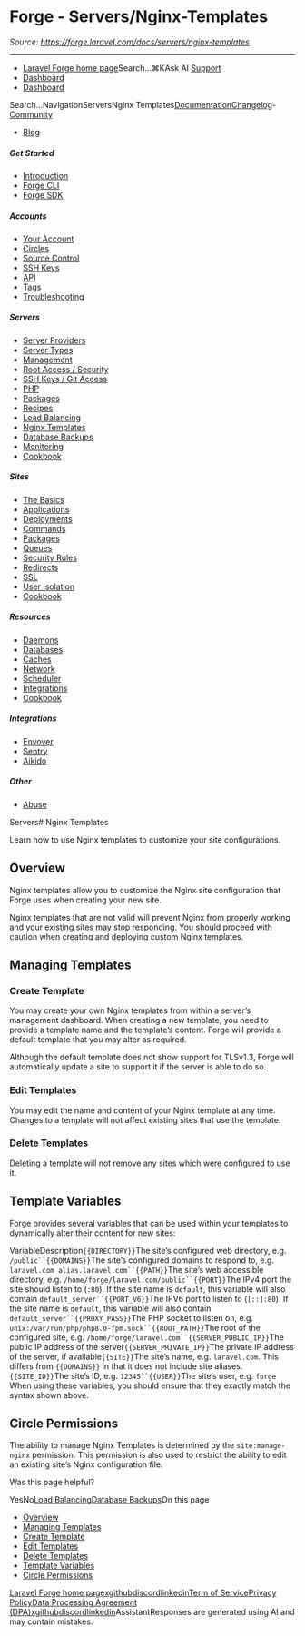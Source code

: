# Forge - Servers/Nginx-Templates

*Source: https://forge.laravel.com/docs/servers/nginx-templates*

---

- [Laravel Forge home page](https://forge.laravel.com)Search...⌘KAsk AI
[Support](/cdn-cgi/l/email-protection#54323b26333114383526352231387a373b39)
- [Dashboard](https://forge.laravel.com)
- [Dashboard](https://forge.laravel.com)

Search...NavigationServersNginx Templates[Documentation](/docs/introduction)[Changelog](/docs/changelog/changelog)- [Community](https://discord.com/invite/laravel)
- [Blog](https://blog.laravel.com/forge)
##### Get Started

- [Introduction](/docs/introduction)
- [Forge CLI](/docs/cli)
- [Forge SDK](/docs/sdk)

##### Accounts

- [Your Account](/docs/accounts/your-account)
- [Circles](/docs/accounts/circles)
- [Source Control](/docs/accounts/source-control)
- [SSH Keys](/docs/accounts/ssh)
- [API](/docs/accounts/api)
- [Tags](/docs/accounts/tags)
- [Troubleshooting](/docs/accounts/cookbook)

##### Servers

- [Server Providers](/docs/servers/providers)
- [Server Types](/docs/servers/types)
- [Management](/docs/servers/management)
- [Root Access / Security](/docs/servers/provisioning-process)
- [SSH Keys / Git Access](/docs/servers/ssh)
- [PHP](/docs/servers/php)
- [Packages](/docs/servers/packages)
- [Recipes](/docs/servers/recipes)
- [Load Balancing](/docs/servers/load-balancing)
- [Nginx Templates](/docs/servers/nginx-templates)
- [Database Backups](/docs/servers/backups)
- [Monitoring](/docs/servers/monitoring)
- [Cookbook](/docs/servers/cookbook)

##### Sites

- [The Basics](/docs/sites/the-basics)
- [Applications](/docs/sites/applications)
- [Deployments](/docs/sites/deployments)
- [Commands](/docs/sites/commands)
- [Packages](/docs/sites/packages)
- [Queues](/docs/sites/queues)
- [Security Rules](/docs/sites/security-rules)
- [Redirects](/docs/sites/redirects)
- [SSL](/docs/sites/ssl)
- [User Isolation](/docs/sites/user-isolation)
- [Cookbook](/docs/sites/cookbook)

##### Resources

- [Daemons](/docs/resources/daemons)
- [Databases](/docs/resources/databases)
- [Caches](/docs/resources/caches)
- [Network](/docs/resources/network)
- [Scheduler](/docs/resources/scheduler)
- [Integrations](/docs/resources/integrations)
- [Cookbook](/docs/resources/cookbook)

##### Integrations

- [Envoyer](/docs/integrations/envoyer)
- [Sentry](/docs/integrations/sentry)
- [Aikido](/docs/integrations/aikido)

##### Other

- [Abuse](/docs/abuse)

Servers# Nginx Templates

Learn how to use Nginx templates to customize your site configurations.

## [​](#overview)Overview

Nginx templates allow you to customize the Nginx site configuration that Forge uses when creating your new site.

Nginx templates that are not valid will prevent Nginx from properly working and your existing sites may stop responding. You should proceed with caution when creating and deploying custom Nginx templates.

## [​](#managing-templates)Managing Templates

### [​](#create-template)Create Template

You may create your own Nginx templates from within a server’s management dashboard. When creating a new template, you need to provide a template name and the template’s content. Forge will provide a default template that you may alter as required.

Although the default template does not show support for TLSv1.3, Forge will automatically update a site to support it if the server is able to do so.

### [​](#edit-templates)Edit Templates

You may edit the name and content of your Nginx template at any time. Changes to a template will not affect existing sites that use the template.

### [​](#delete-templates)Delete Templates

Deleting a template will not remove any sites which were configured to use it.

## [​](#template-variables)Template Variables

Forge provides several variables that can be used within your templates to dynamically alter their content for new sites:

VariableDescription`{{DIRECTORY}}`The site’s configured web directory, e.g. `/public``{{DOMAINS}}`The site’s configured domains to respond to, e.g. `laravel.com alias.laravel.com``{{PATH}}`The site’s web accessible directory, e.g. `/home/forge/laravel.com/public``{{PORT}}`The IPv4 port the site should listen to (`:80`). If the site name is `default`, this variable will also contain `default_server``{{PORT_V6}}`The IPV6 port to listen to (`[::]:80`). If the site name is `default`, this variable will also contain `default_server``{{PROXY_PASS}}`The PHP socket to listen on, e.g. `unix:/var/run/php/php8.0-fpm.sock``{{ROOT_PATH}}`The root of the configured site, e.g. `/home/forge/laravel.com``{{SERVER_PUBLIC_IP}}`The public IP address of the server`{{SERVER_PRIVATE_IP}}`The private IP address of the server, if available`{{SITE}}`The site’s name, e.g. `laravel.com`. This differs from `{{DOMAINS}}` in that it does not include site aliases.`{{SITE_ID}}`The site’s ID, e.g. `12345``{{USER}}`The site’s user, e.g. `forge`
When using these variables, you should ensure that they exactly match the syntax shown above.

## [​](#circle-permissions)Circle Permissions

The ability to manage Nginx Templates is determined by the `site:manage-nginx` permission. This permission is also used to restrict the ability to edit an existing site’s Nginx configuration file.

Was this page helpful?

YesNo[Load Balancing](/docs/servers/load-balancing)[Database Backups](/docs/servers/backups)On this page
- [Overview](#overview)
- [Managing Templates](#managing-templates)
- [Create Template](#create-template)
- [Edit Templates](#edit-templates)
- [Delete Templates](#delete-templates)
- [Template Variables](#template-variables)
- [Circle Permissions](#circle-permissions)

[Laravel Forge home page](https://forge.laravel.com)[x](https://x.com/laravelphp)[github](https://github.com/laravel)[discord](https://discord.com/invite/laravel)[linkedin](https://linkedin.com/company/laravel)[Term of Service](https://forge.laravel.com/terms-of-service)[Privacy Policy](https://forge.laravel.com/privacy-policy)[Data Processing Agreement (DPA)](https://forge.laravel.com/data-processing-agreement)[x](https://x.com/laravelphp)[github](https://github.com/laravel)[discord](https://discord.com/invite/laravel)[linkedin](https://linkedin.com/company/laravel)AssistantResponses are generated using AI and may contain mistakes.